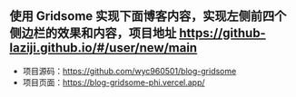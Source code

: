 ## 使用 Gridsome 实现下面博客内容，实现左侧前四个侧边栏的效果和内容，项目地址 https://github-laziji.github.io/#/user/new/main

- 项目源码：https://github.com/wyc960501/blog-gridsome
- 项目页面：https://blog-gridsome-phi.vercel.app/
